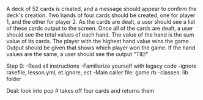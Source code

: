 <!-- Store progress here -->

A deck of 52 cards is created, and a message should appear to confirm the deck's creation.
Two hands of four cards should be created, one for player 1, and the other for player 2.
As the cards are dealt, a user should see a list of these cards output to the screen.
Once all of the cards are dealt, a user should see the total values of each hand. The value of the hand is the sum value of its cards.
The player with the highest hand value wins the game.
Output should be given that shows which player won the game.
If the hand values are the same, a user should see the output "TIE!"

Step 0:
-Read all instructions
-Familiarize yourself with legacy code
    -ignore rakefile, lesson.yml, et.ignore, ect
    -Main caller file: game.rb
    -classes: lib folder

Deal: look into pop
    # takes off four cards and returns them